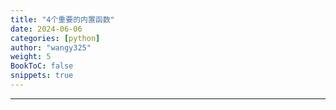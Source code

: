```yaml
---
title: "4个重要的内置函数"
date: 2024-06-06
categories: [python]
author: "wangy325"
weight: 5
BookToC: false
snippets: true
---
```


---
